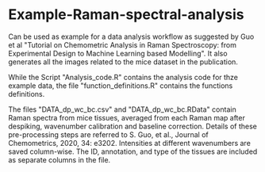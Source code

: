 # Example-Raman-spectral-analysis

Can be used as example for a data analysis workflow as suggested by Guo et al "Tutorial on Chemometric Analysis in Raman Spectroscopy: from Experimental Design to Machine Learning based Modelling". It also generates all the images related to the mice dataset in the publication.

While the Script "Analysis_code.R" contains the analysis code for thze example data, the file "function_definitions.R" contains the functions definitions.

The files "DATA_dp_wc_bc.csv" and "DATA_dp_wc_bc.RData" contain Raman spectra from mice tissues, averaged from each Raman map after despiking, wavenumber calibration and baseline correction.  Details of these pre-processing steps are referred to S. Guo, et al., Journal of Chemometrics, 2020, 34: e3202. Intensities at different wavenumbers are saved column-wise. The ID, annotation, and type of the tissues are included as separate columns in the file.
